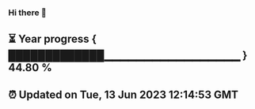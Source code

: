 ### Hi there 👋
⏳ Year progress { █████████████▁▁▁▁▁▁▁▁▁▁▁▁▁▁▁▁▁ } 44.80 %
---
⏰ Updated on Tue, 13 Jun 2023 12:14:53 GMT
---
